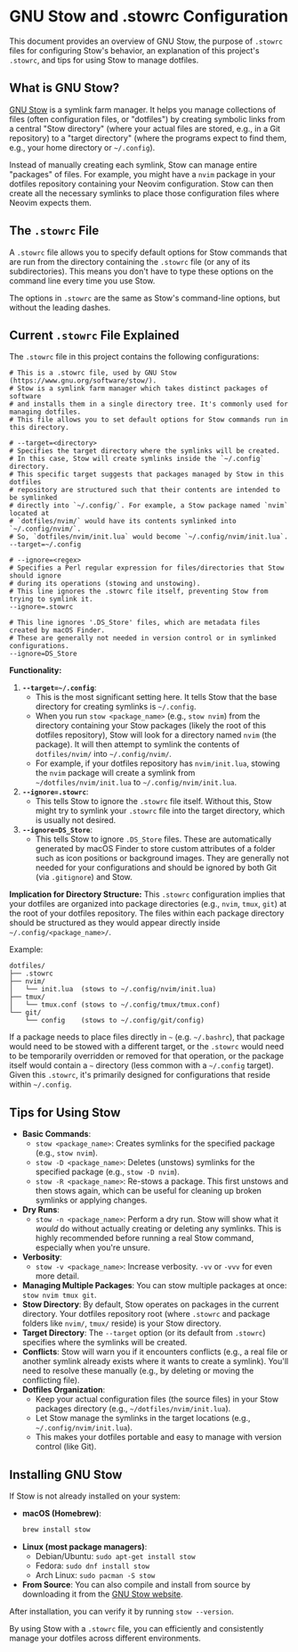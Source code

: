 # GNU Stow and .stowrc Configuration

This document provides an overview of GNU Stow, the purpose of `.stowrc` files for configuring Stow's behavior, an explanation of this project's `.stowrc`, and tips for using Stow to manage dotfiles.

## What is GNU Stow?

[GNU Stow](https://www.gnu.org/software/stow/) is a symlink farm manager. It helps you manage collections of files (often configuration files, or "dotfiles") by creating symbolic links from a central "Stow directory" (where your actual files are stored, e.g., in a Git repository) to a "target directory" (where the programs expect to find them, e.g., your home directory or `~/.config`).

Instead of manually creating each symlink, Stow can manage entire "packages" of files. For example, you might have a `nvim` package in your dotfiles repository containing your Neovim configuration. Stow can then create all the necessary symlinks to place those configuration files where Neovim expects them.

## The `.stowrc` File

A `.stowrc` file allows you to specify default options for Stow commands that are run from the directory containing the `.stowrc` file (or any of its subdirectories). This means you don't have to type these options on the command line every time you use Stow.

The options in `.stowrc` are the same as Stow's command-line options, but without the leading dashes.

## Current `.stowrc` File Explained

The `.stowrc` file in this project contains the following configurations:

```
# This is a .stowrc file, used by GNU Stow (https://www.gnu.org/software/stow/).
# Stow is a symlink farm manager which takes distinct packages of software
# and installs them in a single directory tree. It's commonly used for managing dotfiles.
# This file allows you to set default options for Stow commands run in this directory.

# --target=<directory>
# Specifies the target directory where the symlinks will be created.
# In this case, Stow will create symlinks inside the `~/.config` directory.
# This specific target suggests that packages managed by Stow in this dotfiles
# repository are structured such that their contents are intended to be symlinked
# directly into `~/.config/`. For example, a Stow package named `nvim` located at
# `dotfiles/nvim/` would have its contents symlinked into `~/.config/nvim/`.
# So, `dotfiles/nvim/init.lua` would become `~/.config/nvim/init.lua`.
--target=~/.config

# --ignore=<regex>
# Specifies a Perl regular expression for files/directories that Stow should ignore
# during its operations (stowing and unstowing).
# This line ignores the .stowrc file itself, preventing Stow from trying to symlink it.
--ignore=.stowrc

# This line ignores '.DS_Store' files, which are metadata files created by macOS Finder.
# These are generally not needed in version control or in symlinked configurations.
--ignore=DS_Store
```

**Functionality:**

1.  **`--target=~/.config`**:
    *   This is the most significant setting here. It tells Stow that the base directory for creating symlinks is `~/.config`.
    *   When you run `stow <package_name>` (e.g., `stow nvim`) from the directory containing your Stow packages (likely the root of this dotfiles repository), Stow will look for a directory named `nvim` (the package). It will then attempt to symlink the contents of `dotfiles/nvim/` into `~/.config/nvim/`.
    *   For example, if your dotfiles repository has `nvim/init.lua`, stowing the `nvim` package will create a symlink from `~/dotfiles/nvim/init.lua` to `~/.config/nvim/init.lua`.
2.  **`--ignore=.stowrc`**:
    *   This tells Stow to ignore the `.stowrc` file itself. Without this, Stow might try to symlink your `.stowrc` file into the target directory, which is usually not desired.
3.  **`--ignore=DS_Store`**:
    *   This tells Stow to ignore `.DS_Store` files. These are automatically generated by macOS Finder to store custom attributes of a folder such as icon positions or background images. They are generally not needed for your configurations and should be ignored by both Git (via `.gitignore`) and Stow.

**Implication for Directory Structure:**
This `.stowrc` configuration implies that your dotfiles are organized into package directories (e.g., `nvim`, `tmux`, `git`) at the root of your dotfiles repository. The files within each package directory should be structured as they would appear directly inside `~/.config/<package_name>/`.

Example:
```
dotfiles/
├── .stowrc
├── nvim/
│   └── init.lua  (stows to ~/.config/nvim/init.lua)
├── tmux/
│   └── tmux.conf (stows to ~/.config/tmux/tmux.conf)
└── git/
    └── config    (stows to ~/.config/git/config)
```
If a package needs to place files directly in `~` (e.g. `~/.bashrc`), that package would need to be stowed with a different target, or the `.stowrc` would need to be temporarily overridden or removed for that operation, or the package itself would contain a `~` directory (less common with a `~/.config` target). Given this `.stowrc`, it's primarily designed for configurations that reside within `~/.config`.

## Tips for Using Stow

*   **Basic Commands**:
    *   `stow <package_name>`: Creates symlinks for the specified package (e.g., `stow nvim`).
    *   `stow -D <package_name>`: Deletes (unstows) symlinks for the specified package (e.g., `stow -D nvim`).
    *   `stow -R <package_name>`: Re-stows a package. This first unstows and then stows again, which can be useful for cleaning up broken symlinks or applying changes.
*   **Dry Runs**:
    *   `stow -n <package_name>`: Perform a dry run. Stow will show what it *would* do without actually creating or deleting any symlinks. This is highly recommended before running a real Stow command, especially when you're unsure.
*   **Verbosity**:
    *   `stow -v <package_name>`: Increase verbosity. `-vv` or `-vvv` for even more detail.
*   **Managing Multiple Packages**: You can stow multiple packages at once: `stow nvim tmux git`.
*   **Stow Directory**: By default, Stow operates on packages in the current directory. Your dotfiles repository root (where `.stowrc` and package folders like `nvim/`, `tmux/` reside) is your Stow directory.
*   **Target Directory**: The `--target` option (or its default from `.stowrc`) specifies where the symlinks will be created.
*   **Conflicts**: Stow will warn you if it encounters conflicts (e.g., a real file or another symlink already exists where it wants to create a symlink). You'll need to resolve these manually (e.g., by deleting or moving the conflicting file).
*   **Dotfiles Organization**:
    *   Keep your actual configuration files (the source files) in your Stow packages directory (e.g., `~/dotfiles/nvim/init.lua`).
    *   Let Stow manage the symlinks in the target locations (e.g., `~/.config/nvim/init.lua`).
    *   This makes your dotfiles portable and easy to manage with version control (like Git).

## Installing GNU Stow

If Stow is not already installed on your system:

*   **macOS (Homebrew)**:
    ```bash
    brew install stow
    ```
*   **Linux (most package managers)**:
    *   Debian/Ubuntu: `sudo apt-get install stow`
    *   Fedora: `sudo dnf install stow`
    *   Arch Linux: `sudo pacman -S stow`
*   **From Source**: You can also compile and install from source by downloading it from the [GNU Stow website](https://www.gnu.org/software/stow/).

After installation, you can verify it by running `stow --version`.

By using Stow with a `.stowrc` file, you can efficiently and consistently manage your dotfiles across different environments.
